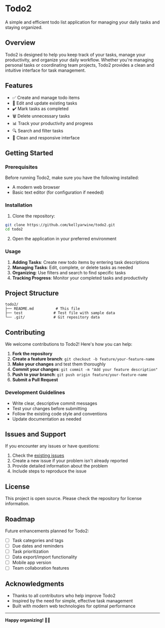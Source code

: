 # Todo2

A simple and efficient todo list application for managing your daily tasks and staying organized.

## Overview

Todo2 is designed to help you keep track of your tasks, manage your productivity, and organize your daily workflow. Whether you're managing personal tasks or coordinating team projects, Todo2 provides a clean and intuitive interface for task management.

## Features

- ✅ Create and manage todo items
- 📝 Edit and update existing tasks
- ✔️ Mark tasks as completed
- 🗑️ Delete unnecessary tasks
- 📊 Track your productivity and progress
- 🔍 Search and filter tasks
- 📱 Clean and responsive interface

## Getting Started

### Prerequisites

Before running Todo2, make sure you have the following installed:
- A modern web browser
- Basic text editor (for configuration if needed)

### Installation

1. Clone the repository:
```bash
git clone https://github.com/kellyarwine/todo2.git
cd todo2
```

2. Open the application in your preferred environment

### Usage

1. **Adding Tasks**: Create new todo items by entering task descriptions
2. **Managing Tasks**: Edit, complete, or delete tasks as needed
3. **Organizing**: Use filters and search to find specific tasks
4. **Tracking Progress**: Monitor your completed tasks and productivity

## Project Structure

```
todo2/
├── README.md          # This file
├── test              # Test file with sample data
└── .git/             # Git repository data
```

## Contributing

We welcome contributions to Todo2! Here's how you can help:

1. **Fork the repository**
2. **Create a feature branch**: `git checkout -b feature/your-feature-name`
3. **Make your changes** and test them thoroughly
4. **Commit your changes**: `git commit -m "Add your feature description"`
5. **Push to your branch**: `git push origin feature/your-feature-name`
6. **Submit a Pull Request**

### Development Guidelines

- Write clear, descriptive commit messages
- Test your changes before submitting
- Follow the existing code style and conventions
- Update documentation as needed

## Issues and Support

If you encounter any issues or have questions:

1. Check the [existing issues](https://github.com/kellyarwine/todo2/issues)
2. Create a new issue if your problem isn't already reported
3. Provide detailed information about the problem
4. Include steps to reproduce the issue

## License

This project is open source. Please check the repository for license information.

## Roadmap

Future enhancements planned for Todo2:

- [ ] Task categories and tags
- [ ] Due dates and reminders
- [ ] Task prioritization
- [ ] Data export/import functionality
- [ ] Mobile app version
- [ ] Team collaboration features

## Acknowledgments

- Thanks to all contributors who help improve Todo2
- Inspired by the need for simple, effective task management
- Built with modern web technologies for optimal performance

---

**Happy organizing! 📝✨**